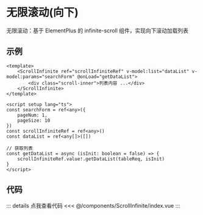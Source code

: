 <script setup lang="ts">
    import Example from './components/example.vue'
</script>

# 无限滚动(向下)

无限滚动：基于 ElementPlus 的 infinite-scroll 组件，实现向下滚动加载列表

## 示例

```vue
<template>
    <ScrollInfinite ref="scrollInfiniteRef" v-model:list="dataList" v-model:params="searchForm" @onLoad="getDataList">
        <div class="scroll-inner">列表内容 ...</div>
    </ScrollInfinite>
</template>

<script setup lang="ts">
const searchForm = ref<any>({
    pageNum: 1,
    pageSize: 10
})
const scrollInfiniteRef = ref<any>()
const dataList = ref<any[]>([])

// 获取列表
const getDataList = async (isInit: boolean = false) => {
    scrollInfiniteRef.value!.getDataList(tableReq, isInit)
}
</script>
```

<!-- 示例代码 -->
<Example />

## 代码

::: details 点我查看代码
<<< @/components/ScrollInfinite/index.vue
:::
